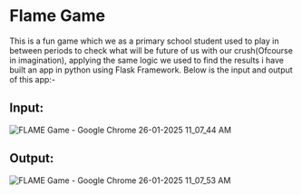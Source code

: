 # Flame Game
This is a fun game which we as a primary school student used to play in between periods to check what will be future of us with our crush(Ofcourse in imagination), applying the same logic we used to find the results i have built an app in python using Flask Framework.
Below is the input and output of this app:-
## Input:
![FLAME Game - Google Chrome 26-01-2025 11_07_44 AM](https://github.com/user-attachments/assets/7460d964-c024-444c-a759-92f3dcd931a8)

## Output:
![FLAME Game - Google Chrome 26-01-2025 11_07_53 AM](https://github.com/user-attachments/assets/f05a2c29-20d7-4ec2-b23c-4c3790658cdc)
